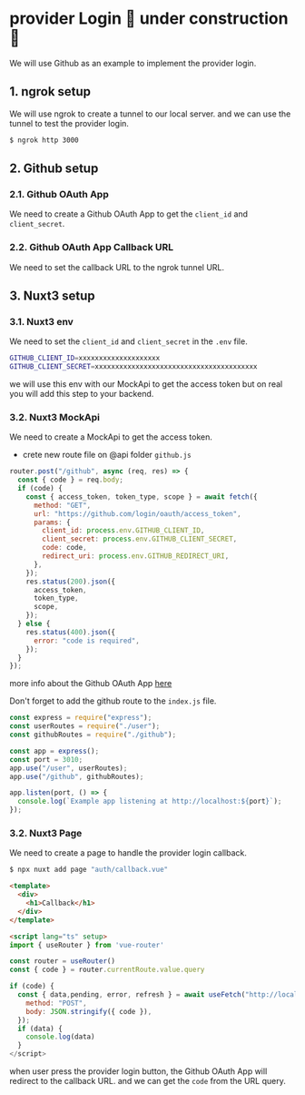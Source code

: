 # provider Login 🚧 under construction 🚧

We will use Github as an example to implement the provider login.

## 1. ngrok setup

We will use ngrok to create a tunnel to our local server. and we can use the tunnel to test the provider login.

```bash
$ ngrok http 3000
```

## 2. Github setup

### 2.1. Github OAuth App

We need to create a Github OAuth App to get the `client_id` and `client_secret`.

### 2.2. Github OAuth App Callback URL

We need to set the callback URL to the ngrok tunnel URL.

## 3. Nuxt3 setup

### 3.1. Nuxt3 env

We need to set the `client_id` and `client_secret` in the `.env` file.

```bash
GITHUB_CLIENT_ID=xxxxxxxxxxxxxxxxxxxx
GITHUB_CLIENT_SECRET=xxxxxxxxxxxxxxxxxxxxxxxxxxxxxxxxxxxxxxxx
```
we will use this env with our MockApi to get the access token but on real you will add this step to your backend.

### 3.2. Nuxt3 MockApi

We need to create a MockApi to get the access token.

- crete new route file on @api folder `github.js`

```js
router.post("/github", async (req, res) => {
  const { code } = req.body;
  if (code) {
    const { access_token, token_type, scope } = await fetch({
      method: "GET",
      url: "https://github.com/login/oauth/access_token",
      params: {
        client_id: process.env.GITHUB_CLIENT_ID,
        client_secret: process.env.GITHUB_CLIENT_SECRET,
        code: code,
        redirect_uri: process.env.GITHUB_REDIRECT_URI,
      },
    });
    res.status(200).json({
      access_token,
      token_type,
      scope,
    });
  } else {
    res.status(400).json({
      error: "code is required",
    });
  }
});
```
more info about the Github OAuth App [here](https://docs.github.com/en/developers/apps/building-oauth-apps/authorizing-oauth-apps)

Don't forget to add the github route to the `index.js` file.

```js
const express = require("express");
const userRoutes = require("./user");
const githubRoutes = require("./github");

const app = express();
const port = 3010;
app.use("/user", userRoutes);
app.use("/github", githubRoutes);

app.listen(port, () => {
  console.log(`Example app listening at http://localhost:${port}`);
});
```


### 3.2. Nuxt3 Page

We need to create a page to handle the provider login callback.

```bash
$ npx nuxt add page "auth/callback.vue"
```

```html
<template>
  <div>
    <h1>Callback</h1>
  </div>
</template>

<script lang="ts" setup>
import { useRouter } from 'vue-router'

const router = useRouter()
const { code } = router.currentRoute.value.query

if (code) {
  const { data,pending, error, refresh } = await useFetch("http://localhost:3010/github",{
    method: "POST",
    body: JSON.stringify({ code }),
  });
  if (data) {
    console.log(data)
  }
</script>
```

when user press the provider login button, the Github OAuth App will redirect to the callback URL. and we can get the `code` from the URL query.

